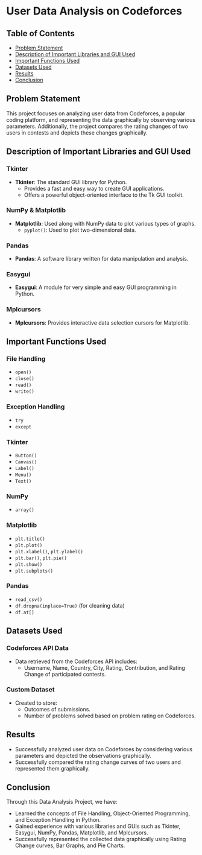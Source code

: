 # User Data Analysis on Codeforces

## Table of Contents

- [Problem Statement](#problem-statement)
- [Description of Important Libraries and GUI Used](#description-of-important-libraries-and-gui-used)
- [Important Functions Used](#important-functions-used)
- [Datasets Used](#datasets-used)
- [Results](#results)
- [Conclusion](#conclusion)

## Problem Statement

This project focuses on analyzing user data from Codeforces, a popular coding platform, and representing the data graphically by observing various parameters. Additionally, the project compares the rating changes of two users in contests and depicts these changes graphically.

## Description of Important Libraries and GUI Used

### Tkinter

- **Tkinter**: The standard GUI library for Python.
  - Provides a fast and easy way to create GUI applications.
  - Offers a powerful object-oriented interface to the Tk GUI toolkit.

### NumPy & Matplotlib

- **Matplotlib**: Used along with NumPy data to plot various types of graphs.
  - `pyplot()`: Used to plot two-dimensional data.

### Pandas

- **Pandas**: A software library written for data manipulation and analysis.

### Easygui

- **Easygui**: A module for very simple and easy GUI programming in Python.

### Mplcursors

- **Mplcursors**: Provides interactive data selection cursors for Matplotlib.

## Important Functions Used

### File Handling

- `open()`
- `close()`
- `read()`
- `write()`

### Exception Handling

- `try`
- `except`

### Tkinter

- `Button()`
- `Canvas()`
- `Label()`
- `Menu()`
- `Text()`

### NumPy

- `array()`

### Matplotlib

- `plt.title()`
- `plt.plot()`
- `plt.xlabel()`, `plt.ylabel()`
- `plt.bar()`, `plt.pie()`
- `plt.show()`
- `plt.subplots()`

### Pandas

- `read_csv()`
- `df.dropna(inplace=True)` (for cleaning data)
- `df.at[]`

## Datasets Used

### Codeforces API Data

- Data retrieved from the Codeforces API includes:
  - Username, Name, Country, City, Rating, Contribution, and Rating Change of participated contests.

### Custom Dataset

- Created to store:
  - Outcomes of submissions.
  - Number of problems solved based on problem rating on Codeforces.

## Results

- Successfully analyzed user data on Codeforces by considering various parameters and depicted the observations graphically.
- Successfully compared the rating change curves of two users and represented them graphically.

## Conclusion

Through this Data Analysis Project, we have:

- Learned the concepts of File Handling, Object-Oriented Programming, and Exception Handling in Python.
- Gained experience with various libraries and GUIs such as Tkinter, Easygui, NumPy, Pandas, Matplotlib, and Mplcursors.
- Successfully represented the collected data graphically using Rating Change curves, Bar Graphs, and Pie Charts.
